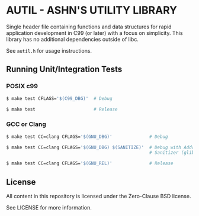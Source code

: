 AUTIL - ASHN'S UTILITY LIBRARY
==============================

Single header file containing functions and data structures for rapid
application development in C99 (or later) with a focus on simplicity.
This library has no additional dependencies outside of libc.

See `autil.h` for usage instructions.

## Running Unit/Integration Tests
### POSIX c99
```sh
$ make test CFLAGS='$(C99_DBG)'  # Debug

$ make test                      # Release
```

### GCC or Clang
```sh
$ make test CC=clang CFLAGS='$(GNU_DBG)'              # Debug

$ make test CC=clang CFLAGS='$(GNU_DBG) $(SANITIZE)'  # Debug with Address
                                                      # Sanitizer (glibc only)

$ make test CC=clang CFLAGS='$(GNU_REL)'              # Release
```

## License
All content in this repository is licensed under the Zero-Clause BSD license.

See LICENSE for more information.
